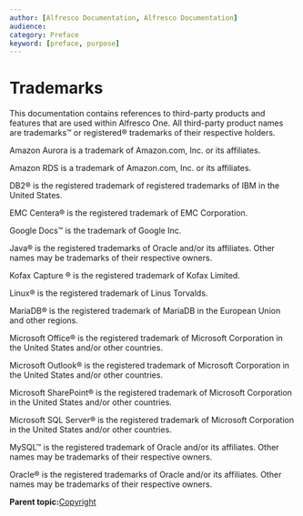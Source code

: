 ```yaml
---
author: [Alfresco Documentation, Alfresco Documentation]
audience: 
category: Preface
keyword: [preface, purpose]
---
```


# Trademarks

This documentation contains references to third-party products and features that are used within Alfresco One. All third-party product names are trademarks™ or registered® trademarks of their respective holders.

Amazon Aurora is a trademark of Amazon.com, Inc. or its affiliates.

Amazon RDS is a trademark of Amazon.com, Inc. or its affiliates.

DB2® is the registered trademark of registered trademarks of IBM in the United States.

EMC Centera® is the registered trademark of EMC Corporation.

Google Docs™ is the trademark of Google Inc.

Java® is the registered trademarks of Oracle and/or its affiliates. Other names may be trademarks of their respective owners.

Kofax Capture ® is the registered trademark of Kofax Limited.

Linux® is the registered trademark of Linus Torvalds.

MariaDB® is the registered trademark of MariaDB in the European Union and other regions.

Microsoft Office® is the registered trademark of Microsoft Corporation in the United States and/or other countries.

Microsoft Outlook® is the registered trademark of Microsoft Corporation in the United States and/or other countries.

Microsoft SharePoint® is the registered trademark of Microsoft Corporation in the United States and/or other countries.

Microsoft SQL Server® is the registered trademark of Microsoft Corporation in the United States and/or other countries.

MySQL™ is the registered trademark of Oracle and/or its affiliates. Other names may be trademarks of their respective owners.

Oracle® is the registered trademarks of Oracle and/or its affiliates. Other names may be trademarks of their respective owners.

**Parent topic:**[Copyright](../reuse/copyright.md)

